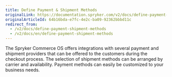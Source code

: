 ```yaml
---
title: Define Payment & Shipment Methods
originalLink: https://documentation.spryker.com/v2/docs/define-payment-shipment-methods
originalArticleId: 64b16bda-e7fc-4e2c-ba09-92362bbbd11c
redirect_from:
  - /v2/docs/define-payment-shipment-methods
  - /v2/docs/en/define-payment-shipment-methods
---
```


The Spryker Commerce OS offers integrations with several payment and shipment providers that can be offered to the customers during the checkout process.
The selection of shipment methods can be arranged by carrier and availability. Payment methods can easily be customized to your business needs.
